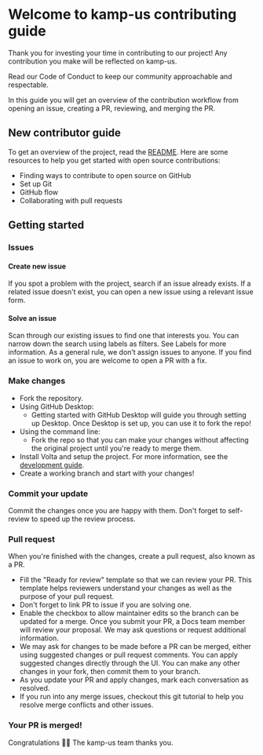 # Welcome to kamp-us contributing guide
Thank you for investing your time in contributing to our project! Any contribution you make will be reflected on kamp-us.

Read our Code of Conduct to keep our community approachable and respectable.

In this guide you will get an overview of the contribution workflow from opening an issue, creating a PR, reviewing, and merging the PR.

## New contributor guide
To get an overview of the project, read the [README](./README.md). Here are some resources to help you get started with open source contributions:

- Finding ways to contribute to open source on GitHub
- Set up Git
- GitHub flow
- Collaborating with pull requests

## Getting started

### Issues
#### Create new issue
If you spot a problem with the project, search if an issue already exists. If a related issue doesn't exist, you can open a new issue using a relevant issue form.

#### Solve an issue
Scan through our existing issues to find one that interests you. You can narrow down the search using labels as filters. See Labels for more information. As a general rule, we don’t assign issues to anyone. If you find an issue to work on, you are welcome to open a PR with a fix.

### Make changes

- Fork the repository.
- Using GitHub Desktop:
  - Getting started with GitHub Desktop will guide you through setting up Desktop.
Once Desktop is set up, you can use it to fork the repo!
- Using the command line:
  - Fork the repo so that you can make your changes without affecting the original project until you're ready to merge them.
- Install Volta and setup the project. For more information, see the [development guide](./DEVELOPMENT.md).
- Create a working branch and start with your changes!

### Commit your update
Commit the changes once you are happy with them. Don't forget to self-review to speed up the review process.

### Pull request
When you're finished with the changes, create a pull request, also known as a PR.
- Fill the "Ready for review" template so that we can review your PR. This template helps reviewers understand your changes as well as the purpose of your pull request.
- Don't forget to link PR to issue if you are solving one.
- Enable the checkbox to allow maintainer edits so the branch can be updated for a merge. Once you submit your PR, a Docs team member will review your proposal. We may ask questions or request additional information.
- We may ask for changes to be made before a PR can be merged, either using suggested changes or pull request comments. You can apply suggested changes directly through the UI. You can make any other changes in your fork, then commit them to your branch.
- As you update your PR and apply changes, mark each conversation as resolved.
- If you run into any merge issues, checkout this git tutorial to help you resolve merge conflicts and other issues.

### Your PR is merged!
Congratulations 🎉🎉 The kamp-us team thanks you.
